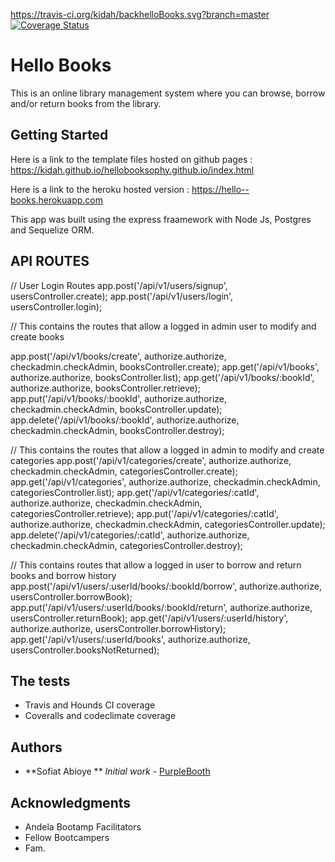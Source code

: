 
https://travis-ci.org/kidah/backhelloBooks.svg?branch=master
[![Coverage Status](https://coveralls.io/repos/github/kidah/backhelloBooks/badge.svg)](https://coveralls.io/github/kidah/backhelloBooks)
# Hello Books

This is an online library management system where you can browse, borrow and/or return books from the library. 

## Getting Started
Here is a link to the template files hosted on github pages :  https://kidah.github.io/hellobooksophy.github.io/index.html

Here is a link to the heroku hosted version : https://hello--books.herokuapp.com

This app was built using the express fraamework with Node Js, Postgres and Sequelize ORM. 



## API ROUTES

  // User Login Routes
  app.post('/api/v1/users/signup', usersController.create);
  app.post('/api/v1/users/login', usersController.login);

  // This contains the routes that allow a logged in admin user to modify and create books

  app.post('/api/v1/books/create', authorize.authorize, checkadmin.checkAdmin, booksController.create);
  app.get('/api/v1/books', authorize.authorize, booksController.list);
  app.get('/api/v1/books/:bookId', authorize.authorize, booksController.retrieve);
  app.put('/api/v1/books/:bookId', authorize.authorize, checkadmin.checkAdmin, booksController.update);
  app.delete('/api/v1/books/:bookId', authorize.authorize, checkadmin.checkAdmin, booksController.destroy);

  // This contains the routes that  allow a logged in admin to modify and create categories
  app.post('/api/v1/categories/create', authorize.authorize, checkadmin.checkAdmin, categoriesController.create);
  app.get('/api/v1/categories', authorize.authorize, checkadmin.checkAdmin, categoriesController.list);
  app.get('/api/v1/categories/:catId', authorize.authorize, checkadmin.checkAdmin, categoriesController.retrieve);
  app.put('/api/v1/categories/:catId', authorize.authorize, checkadmin.checkAdmin, categoriesController.update);
  app.delete('/api/v1/categories/:catId', authorize.authorize, checkadmin.checkAdmin, categoriesController.destroy);


  // This contains routes that allow a logged in user to borrow and return books and borrow history
  app.post('/api/v1/users/:userId/books/:bookId/borrow', authorize.authorize, usersController.borrowBook);
  app.put('/api/v1/users/:userId/books/:bookId/return', authorize.authorize, usersController.returnBook);
  app.get('/api/v1/users/:userId/history', authorize.authorize, usersController.borrowHistory);
  app.get('/api/v1/users/:userId/books', authorize.authorize, usersController.booksNotReturned);


## The tests
* Travis and Hounds CI coverage
* Coveralls and codeclimate coverage




## Authors

* **Sofiat Abioye **  *Initial work* - [PurpleBooth](https://github.com/PurpleBooth)

## Acknowledgments

* Andela Bootamp Facilitators
* Fellow Bootcampers
* Fam.


 




